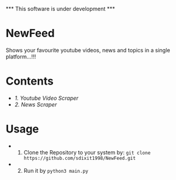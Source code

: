 *** This software is under development ***
# NewFeed
Shows your favourite youtube videos, news and topics in a single platform...!!!

# Contents
* *1. Youtube Video Scraper*
* *2. News Scraper*

# Usage
* 1. Clone the Repository to your system by:
    `git clone https://github.com/sdixit1998/NewFeed.git`
* 2. Run it by
    `python3 main.py`
